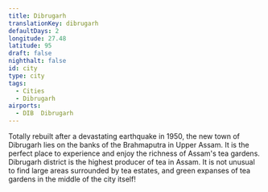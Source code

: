 ```yaml
---
title: Dibrugarh
translationKey: dibrugarh
defaultDays: 2
longitude: 27.48
latitude: 95
draft: false
nighthalt: false
id: city
type: city
tags:
  - Cities
  - Dibrugarh
airports:
  - DIB  Dibrugarh
---
```


Totally rebuilt after a devastating earthquake in 1950, the new town of Dibrugarh lies on the banks of the Brahmaputra in Upper Assam. It is the perfect place to experience and enjoy the richness of Assam's tea gardens. Dibrugarh district is the highest producer of tea in Assam. It is not unusual to find large areas surrounded by tea estates, and green expanses of tea gardens in the middle of the city itself!